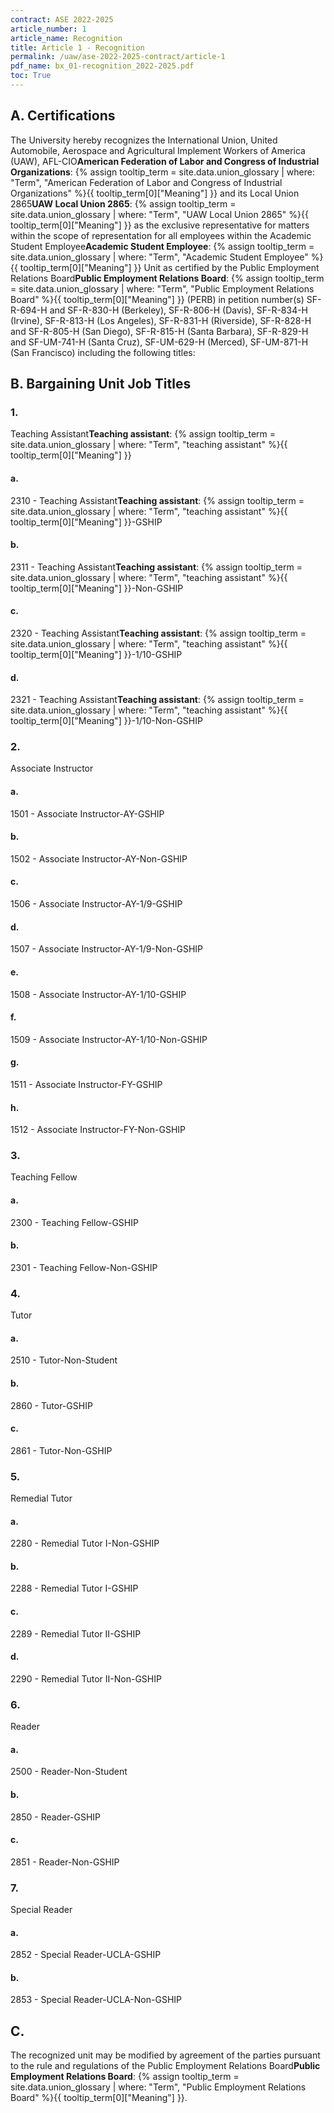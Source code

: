 ```yaml
---
contract: ASE 2022-2025
article_number: 1
article_name: Recognition 
title: Article 1 - Recognition 
permalink: /uaw/ase-2022-2025-contract/article-1
pdf_name: bx_01-recognition_2022-2025.pdf
toc: True
---
```



<div class="lvl2"><h2>A. Certifications</h2>

The University hereby recognizes the International Union, United Automobile, Aerospace and Agricultural Implement Workers of America (UAW), <span class="tooltip">AFL-CIO<span class="tooltip-text"><b>American Federation of Labor and Congress of Industrial Organizations</b>: {% assign tooltip_term = site.data.union_glossary | where: "Term", "American Federation of Labor and Congress of Industrial Organizations" %}{{ tooltip_term[0]["Meaning"] }}</span></span> and its <span class="tooltip">Local Union 2865<span class="tooltip-text"><b>UAW Local Union 2865</b>: {% assign tooltip_term = site.data.union_glossary | where: "Term", "UAW Local Union 2865" %}{{ tooltip_term[0]["Meaning"] }}</span></span> as the exclusive representative for matters within the scope of representation for all employees within the <span class="tooltip">Academic Student Employee<span class="tooltip-text"><b>Academic Student Employee</b>: {% assign tooltip_term = site.data.union_glossary | where: "Term", "Academic Student Employee" %}{{ tooltip_term[0]["Meaning"] }}</span></span> Unit as certified by the <span class="tooltip">Public Employment Relations Board<span class="tooltip-text"><b>Public Employment Relations Board</b>: {% assign tooltip_term = site.data.union_glossary | where: "Term", "Public Employment Relations Board" %}{{ tooltip_term[0]["Meaning"] }}</span></span> (PERB) in petition number(s) SF-R-694-H and SF-R-830-H (Berkeley), SF-R-806-H (Davis), SF-R-834-H (Irvine), SF-R-813-H (Los Angeles), SF-R-831-H (Riverside), SF-R-828-H and SF-R-805-H (San Diego), SF-R-815-H (Santa Barbara), SF-R-829-H and SF-UM-741-H (Santa Cruz), SF-UM-629-H (Merced), SF-UM-871-H (San Francisco) including the following titles:

</div><!-- End of level 2: A. Certifications-->
<div class="lvl2"><h2>B. Bargaining Unit Job Titles</h2>

<div class="lvl3"><h3 class="inline-header">1.</h3> <span class="tooltip">Teaching Assistant<span class="tooltip-text"><b>Teaching assistant</b>: {% assign tooltip_term = site.data.union_glossary | where: "Term", "teaching assistant" %}{{ tooltip_term[0]["Meaning"] }}</span></span>
<div class="lvl4"><h4 class="inline-header">a.</h4> 2310 - <span class="tooltip">Teaching Assistant<span class="tooltip-text"><b>Teaching assistant</b>: {% assign tooltip_term = site.data.union_glossary | where: "Term", "teaching assistant" %}{{ tooltip_term[0]["Meaning"] }}</span></span>-GSHIP
</div><!-- End of level 4: a.-->
<div class="lvl4"><h4 class="inline-header">b.</h4> 2311 - <span class="tooltip">Teaching Assistant<span class="tooltip-text"><b>Teaching assistant</b>: {% assign tooltip_term = site.data.union_glossary | where: "Term", "teaching assistant" %}{{ tooltip_term[0]["Meaning"] }}</span></span>-Non-GSHIP
</div><!-- End of level 4: b.-->
<div class="lvl4"><h4 class="inline-header">c.</h4> 2320 - <span class="tooltip">Teaching Assistant<span class="tooltip-text"><b>Teaching assistant</b>: {% assign tooltip_term = site.data.union_glossary | where: "Term", "teaching assistant" %}{{ tooltip_term[0]["Meaning"] }}</span></span>-1/10-GSHIP
</div><!-- End of level 4: c.-->
<div class="lvl4"><h4 class="inline-header">d.</h4> 2321 - <span class="tooltip">Teaching Assistant<span class="tooltip-text"><b>Teaching assistant</b>: {% assign tooltip_term = site.data.union_glossary | where: "Term", "teaching assistant" %}{{ tooltip_term[0]["Meaning"] }}</span></span>-1/10-Non-GSHIP
</div><!-- End of level 3: 1.-->
</div><!-- End of level 4: d.-->
<div class="lvl3"><h3 class="inline-header">2.</h3> Associate Instructor
<div class="lvl4"><h4 class="inline-header">a.</h4> 1501 - Associate Instructor-AY-GSHIP
</div><!-- End of level 4: a.-->
<div class="lvl4"><h4 class="inline-header">b.</h4> 1502 - Associate Instructor-AY-Non-GSHIP
</div><!-- End of level 4: b.-->
<div class="lvl4"><h4 class="inline-header">c.</h4> 1506 - Associate Instructor-AY-1/9-GSHIP
</div><!-- End of level 4: c.-->
<div class="lvl4"><h4 class="inline-header">d.</h4> 1507 - Associate Instructor-AY-1/9-Non-GSHIP
</div><!-- End of level 4: d.-->
<div class="lvl4"><h4 class="inline-header">e.</h4> 1508 - Associate Instructor-AY-1/10-GSHIP
</div><!-- End of level 4: e.-->
<div class="lvl4"><h4 class="inline-header">f.</h4> 1509 - Associate Instructor-AY-1/10-Non-GSHIP
</div><!-- End of level 4: f.-->
<div class="lvl4"><h4 class="inline-header">g.</h4> 1511 - Associate Instructor-FY-GSHIP
</div><!-- End of level 4: g.-->
<div class="lvl4"><h4 class="inline-header">h.</h4> 1512 - Associate Instructor-FY-Non-GSHIP
</div><!-- End of level 3: 2.-->
</div><!-- End of level 4: h.-->
<div class="lvl3"><h3 class="inline-header">3.</h3> Teaching Fellow
<div class="lvl4"><h4 class="inline-header">a.</h4> 2300 - Teaching Fellow-GSHIP
</div><!-- End of level 4: a.-->
<div class="lvl4"><h4 class="inline-header">b.</h4> 2301 - Teaching Fellow-Non-GSHIP
</div><!-- End of level 3: 3.-->
</div><!-- End of level 4: b.-->
<div class="lvl3"><h3 class="inline-header">4.</h3> Tutor
<div class="lvl4"><h4 class="inline-header">a.</h4> 2510 - Tutor-Non-Student
</div><!-- End of level 4: a.-->
<div class="lvl4"><h4 class="inline-header">b.</h4> 2860 - Tutor-GSHIP
</div><!-- End of level 4: b.-->
<div class="lvl4"><h4 class="inline-header">c.</h4> 2861 - Tutor-Non-GSHIP
</div><!-- End of level 3: 4.-->
</div><!-- End of level 4: c.-->
<div class="lvl3"><h3 class="inline-header">5.</h3> Remedial Tutor
<div class="lvl4"><h4 class="inline-header">a.</h4> 2280 - Remedial Tutor I-Non-GSHIP
</div><!-- End of level 4: a.-->
<div class="lvl4"><h4 class="inline-header">b.</h4> 2288 - Remedial Tutor I-GSHIP
</div><!-- End of level 4: b.-->
<div class="lvl4"><h4 class="inline-header">c.</h4> 2289 - Remedial Tutor II-GSHIP
</div><!-- End of level 4: c.-->
<div class="lvl4"><h4 class="inline-header">d.</h4> 2290 - Remedial Tutor II-Non-GSHIP
</div><!-- End of level 3: 5.-->
</div><!-- End of level 4: d.-->
<div class="lvl3"><h3 class="inline-header">6.</h3> Reader
<div class="lvl4"><h4 class="inline-header">a.</h4> 2500 - Reader-Non-Student
</div><!-- End of level 4: a.-->
<div class="lvl4"><h4 class="inline-header">b.</h4> 2850 - Reader-GSHIP
</div><!-- End of level 4: b.-->
<div class="lvl4"><h4 class="inline-header">c.</h4> 2851 - Reader-Non-GSHIP
</div><!-- End of level 3: 6.-->
</div><!-- End of level 4: c.-->
<div class="lvl3"><h3 class="inline-header">7.</h3> Special Reader
<div class="lvl4"><h4 class="inline-header">a.</h4> 2852 - Special Reader-UCLA-GSHIP
</div><!-- End of level 4: a.-->
<div class="lvl4"><h4 class="inline-header">b.</h4> 2853 - Special Reader-UCLA-Non-GSHIP
</div><!-- End of level 2: B. Bargaining Unit Job Titles-->
</div><!-- End of level 3: 7.-->
</div><!-- End of level 4: b.-->
<div class="lvl2"><h2 class="inline-header">C.</h2> The recognized unit may be modified by agreement of the parties pursuant to the rule and regulations of the <span class="tooltip">Public Employment Relations Board<span class="tooltip-text"><b>Public Employment Relations Board</b>: {% assign tooltip_term = site.data.union_glossary | where: "Term", "Public Employment Relations Board" %}{{ tooltip_term[0]["Meaning"] }}</span></span>.
</div><!-- End of level 2: C.-->
